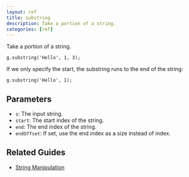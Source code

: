 ```yaml
---
layout: ref
title: substring
description: Take a portion of a string.
categories: [ref]
---
```

Take a portion of a string.

    g.substring('Hello', 1, 3);

If we only specify the start, the substring runs to the end of the string:

    g.substring('Hello', 1);

## Parameters
- `s`: The input string.
- `start`: The start index of the string.
- `end`: The end index of the string.
- `endOffset`: If set, use the end index as a size instead of index.

## Related Guides
- [String Manipulation](../guide/string.html)
